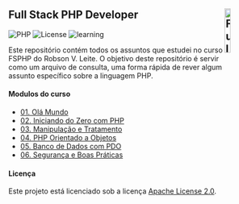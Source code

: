 ## Full Stack PHP Developer <img src="https://github.com/walissonaguirra/fsphp/assets/53498071/f674d550-fab6-4ba0-80de-4f9650e62363" width="15%" height="15%" align="right" valign="center" alt="Full Stack PHP Developer"/> 

![PHP](https://img.shields.io/badge/PHP-%5E8.2-blue)
![License](https://img.shields.io/badge/Code%20Apache-License-blue.svg)
![learning](https://img.shields.io/badge/PHP-learning-blue.svg)

Este repositório contém todos os assuntos que estudei no curso FSPHP do Robson V. Leite. O objetivo deste repositório é servir como um arquivo de consulta, uma forma rápida de rever algum assunto específico sobre a linguagem PHP.

#### Modulos do curso

- [01. Olá Mundo](https://github.com/walissonaguirra/fsphp)
- [02. Iniciando do Zero com PHP](https://github.com/walissonaguirra/fsphp)
- [03. Manipulação e Tratamento](https://github.com/walissonaguirra/fsphp)
- [04. PHP Orientado a Objetos](https://github.com/walissonaguirra/fsphp)
- [05. Banco de Dados com PDO](https://github.com/walissonaguirra/fsphp)
- [06. Segurança e Boas Práticas](https://github.com/walissonaguirra/fsphp)

#### Licença

Este projeto está licenciado sob a licença [Apache License 2.0](https://github.com/walissonaguirra/fsphp/blob/main/LICENSE).
